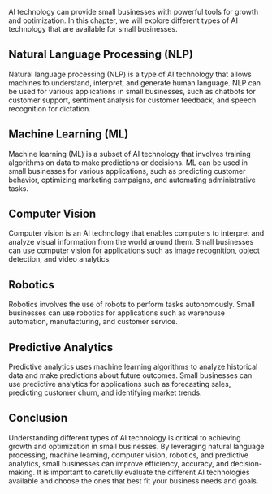 
AI technology can provide small businesses with powerful tools for growth and optimization. In this chapter, we will explore different types of AI technology that are available for small businesses.

Natural Language Processing (NLP)
---------------------------------

Natural language processing (NLP) is a type of AI technology that allows machines to understand, interpret, and generate human language. NLP can be used for various applications in small businesses, such as chatbots for customer support, sentiment analysis for customer feedback, and speech recognition for dictation.

Machine Learning (ML)
---------------------

Machine learning (ML) is a subset of AI technology that involves training algorithms on data to make predictions or decisions. ML can be used in small businesses for various applications, such as predicting customer behavior, optimizing marketing campaigns, and automating administrative tasks.

Computer Vision
---------------

Computer vision is an AI technology that enables computers to interpret and analyze visual information from the world around them. Small businesses can use computer vision for applications such as image recognition, object detection, and video analytics.

Robotics
--------

Robotics involves the use of robots to perform tasks autonomously. Small businesses can use robotics for applications such as warehouse automation, manufacturing, and customer service.

Predictive Analytics
--------------------

Predictive analytics uses machine learning algorithms to analyze historical data and make predictions about future outcomes. Small businesses can use predictive analytics for applications such as forecasting sales, predicting customer churn, and identifying market trends.

Conclusion
----------

Understanding different types of AI technology is critical to achieving growth and optimization in small businesses. By leveraging natural language processing, machine learning, computer vision, robotics, and predictive analytics, small businesses can improve efficiency, accuracy, and decision-making. It is important to carefully evaluate the different AI technologies available and choose the ones that best fit your business needs and goals.

